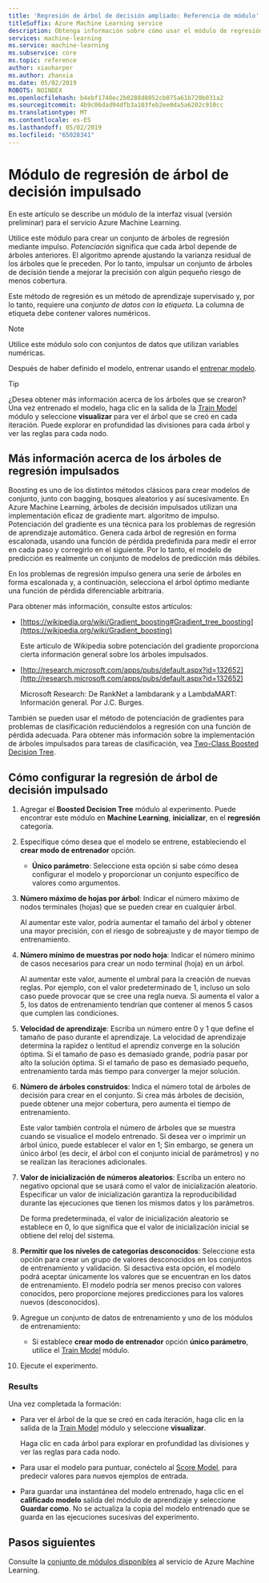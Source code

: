 ```yaml
---
title: 'Regresión de árbol de decisión ampliado: Referencia de módulo'
titleSuffix: Azure Machine Learning service
description: Obtenga información sobre cómo usar el módulo de regresión de árbol de decisión impulsado en el servicio Azure Machine Learning para crear un conjunto de árboles de regresión mediante impulso.
services: machine-learning
ms.service: machine-learning
ms.subservice: core
ms.topic: reference
author: xiaoharper
ms.author: zhanxia
ms.date: 05/02/2019
ROBOTS: NOINDEX
ms.openlocfilehash: b4ebf1740ec2b0288d8052cb075a61b720b031a2
ms.sourcegitcommit: 4b9c06dad94dfb3a103feb2ee0da5a6202c910cc
ms.translationtype: MT
ms.contentlocale: es-ES
ms.lasthandoff: 05/02/2019
ms.locfileid: "65028341"
---
```

# <a name="boosted-decision-tree-regression-module"></a>Módulo de regresión de árbol de decisión impulsado

En este artículo se describe un módulo de la interfaz visual (versión preliminar) para el servicio Azure Machine Learning.

Utilice este módulo para crear un conjunto de árboles de regresión mediante impulso. *Potenciación* significa que cada árbol depende de árboles anteriores. El algoritmo aprende ajustando la varianza residual de los árboles que le preceden. Por lo tanto, impulsar un conjunto de árboles de decisión tiende a mejorar la precisión con algún pequeño riesgo de menos cobertura.  
  
Este método de regresión es un método de aprendizaje supervisado y, por lo tanto, requiere una *conjunto de datos con la etiqueta*. La columna de etiqueta debe contener valores numéricos.  

> [!NOTE]
> Utilice este módulo solo con conjuntos de datos que utilizan variables numéricas.  

Después de haber definido el modelo, entrenar usando el [entrenar modelo](./train-model.md).

> [!TIP]
> ¿Desea obtener más información acerca de los árboles que se crearon? Una vez entrenado el modelo, haga clic en la salida de la [Train Model](./train-model.md) módulo y seleccione **visualizar** para ver el árbol que se creó en cada iteración. Puede explorar en profundidad las divisiones para cada árbol y ver las reglas para cada nodo.  
  
## <a name="more-about-boosted-regression-trees"></a>Más información acerca de los árboles de regresión impulsados  

Boosting es uno de los distintos métodos clásicos para crear modelos de conjunto, junto con bagging, bosques aleatorios y así sucesivamente.  En Azure Machine Learning, árboles de decisión impulsados utilizan una implementación eficaz de gradiente mart. algoritmo de impulso. Potenciación del gradiente es una técnica para los problemas de regresión de aprendizaje automático. Genera cada árbol de regresión en forma escalonada, usando una función de pérdida predefinida para medir el error en cada paso y corregirlo en el siguiente. Por lo tanto, el modelo de predicción es realmente un conjunto de modelos de predicción más débiles.  
  
En los problemas de regresión impulso genera una serie de árboles en forma escalonada y, a continuación, selecciona el árbol óptimo mediante una función de pérdida diferenciable arbitraria.  
  
Para obtener más información, consulte estos artículos:  
  
+ [https://wikipedia.org/wiki/Gradient_boosting#Gradient_tree_boosting](https://wikipedia.org/wiki/Gradient_boosting)

    Este artículo de Wikipedia sobre potenciación del gradiente proporciona cierta información general sobre los árboles impulsados. 
  
-  [http://research.microsoft.com/apps/pubs/default.aspx?id=132652](http://research.microsoft.com/apps/pubs/default.aspx?id=132652)  

    Microsoft Research: De RankNet a lambdarank y a LambdaMART: Información general. Por J.C. Burges.

También se pueden usar el método de potenciación de gradientes para problemas de clasificación reduciéndolos a regresión con una función de pérdida adecuada. Para obtener más información sobre la implementación de árboles impulsados para tareas de clasificación, vea [Two-Class Boosted Decision Tree](./two-class-boosted-decision-tree.md).  

## <a name="how-to-configure-boosted-decision-tree-regression"></a>Cómo configurar la regresión de árbol de decisión impulsado

1.  Agregar el **Boosted Decision Tree** módulo al experimento. Puede encontrar este módulo en **Machine Learning**, **inicializar**, en el **regresión** categoría. 
  
2.  Especifique cómo desea que el modelo se entrene, estableciendo el **crear modo de entrenador** opción.  
  
    -   **Único parámetro**: Seleccione esta opción si sabe cómo desea configurar el modelo y proporcionar un conjunto específico de valores como argumentos.  
   
  
3. **Número máximo de hojas por árbol**: Indicar el número máximo de nodos terminales (hojas) que se pueden crear en cualquier árbol.  

    Al aumentar este valor, podría aumentar el tamaño del árbol y obtener una mayor precisión, con el riesgo de sobreajuste y de mayor tiempo de entrenamiento.  

4. **Número mínimo de muestras por nodo hoja**: Indicar el número mínimo de casos necesarios para crear un nodo terminal (hoja) en un árbol.

    Al aumentar este valor, aumente el umbral para la creación de nuevas reglas. Por ejemplo, con el valor predeterminado de 1, incluso un solo caso puede provocar que se cree una regla nueva. Si aumenta el valor a 5, los datos de entrenamiento tendrían que contener al menos 5 casos que cumplen las condiciones.

5. **Velocidad de aprendizaje**: Escriba un número entre 0 y 1 que define el tamaño de paso durante el aprendizaje. La velocidad de aprendizaje determina la rapidez o lentitud el aprendiz converge en la solución óptima. Si el tamaño de paso es demasiado grande, podría pasar por alto la solución óptima. Si el tamaño de paso es demasiado pequeño, entrenamiento tarda más tiempo para converger la mejor solución.

6. **Número de árboles construidos**: Indica el número total de árboles de decisión para crear en el conjunto. Si crea más árboles de decisión, puede obtener una mejor cobertura, pero aumenta el tiempo de entrenamiento.

    Este valor también controla el número de árboles que se muestra cuando se visualice el modelo entrenado. Si desea ver o imprimir un árbol único, puede establecer el valor en 1; Sin embargo, se genera un único árbol (es decir, el árbol con el conjunto inicial de parámetros) y no se realizan las iteraciones adicionales.

7. **Valor de inicialización de números aleatorios**: Escriba un entero no negativo opcional que se usará como el valor de inicialización aleatorio. Especificar un valor de inicialización garantiza la reproducibilidad durante las ejecuciones que tienen los mismos datos y los parámetros.

    De forma predeterminada, el valor de inicialización aleatorio se establece en 0, lo que significa que el valor de inicialización inicial se obtiene del reloj del sistema.
  
8. **Permitir que los niveles de categorías desconocidos**: Seleccione esta opción para crear un grupo de valores desconocidos en los conjuntos de entrenamiento y validación. Si desactiva esta opción, el modelo podrá aceptar únicamente los valores que se encuentran en los datos de entrenamiento. El modelo podría ser menos preciso con valores conocidos, pero proporcione mejores predicciones para los valores nuevos (desconocidos).

9. Agregue un conjunto de datos de entrenamiento y uno de los módulos de entrenamiento:

    - Si establece **crear modo de entrenador** opción **único parámetro**, utilice el [Train Model](train-model.md) módulo.  
  
    

10. Ejecute el experimento.  
  
### <a name="results"></a>Results

Una vez completada la formación:

+ Para ver el árbol de la que se creó en cada iteración, haga clic en la salida de la [Train Model](train-model.md) módulo y seleccione **visualizar**.
  
     Haga clic en cada árbol para explorar en profundidad las divisiones y ver las reglas para cada nodo.  

+ Para usar el modelo para puntuar, conéctelo al [Score Model](./score-model.md), para predecir valores para nuevos ejemplos de entrada.

+ Para guardar una instantánea del modelo entrenado, haga clic en el **calificado modelo** salida del módulo de aprendizaje y seleccione **Guardar como**. No se actualiza la copia del modelo entrenado que se guarda en las ejecuciones sucesivas del experimento.

## <a name="next-steps"></a>Pasos siguientes

Consulte la [conjunto de módulos disponibles](module-reference.md) al servicio de Azure Machine Learning. 